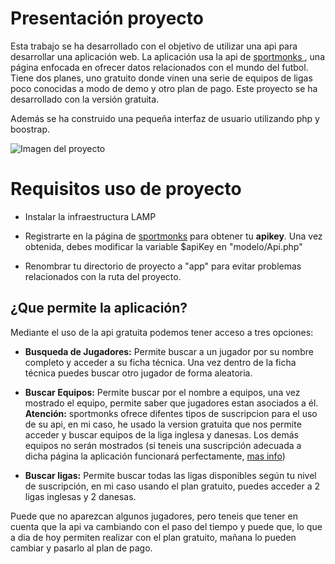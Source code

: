 # Presentación proyecto

Esta trabajo se ha desarrollado con el objetivo de utilizar una api para desarrollar una aplicación web. La aplicación usa la api de [sportmonks ](https://www.sportmonks.com/), una página enfocada en ofrecer datos relacionados con el mundo del futbol. Tiene dos planes, uno gratuito donde vinen una serie de equipos de ligas poco conocidas a modo de demo y otro plan de pago. Este proyecto se ha desarrollado con la versión gratuita.

Además se ha construido una pequeña interfaz de usuario utilizando php y boostrap.

![Imagen del proyecto](https://imgur.com/t6N5lx3)

# Requisitos uso de proyecto

* Instalar la infraestructura LAMP

* Registrarte en la página de [sportmonks](https://www.sportmonks.com/docs/football/2.0/prologue/a/introduction/94) para obtener tu **apikey**. Una vez obtenida, debes modificar la variable $apiKey en "modelo/Api.php"

* Renombrar tu directorio de proyecto a "app" para evitar problemas relacionados con la ruta del proyecto.

## ¿Que permite la aplicación?

Mediante el uso de la api gratuita podemos tener acceso a tres opciones:

* **Busqueda de Jugadores:** Permite buscar a un jugador por su nombre completo y acceder a su ficha técnica. Una vez dentro de la ficha técnica puedes buscar otro jugador de forma aleatoria.

* **Buscar Equipos:** Permite buscar por el nombre a equipos, una vez mostrado el equipo, permite saber que jugadores estan asociados a él. **Atención:** sportmonks ofrece difentes tipos de suscripcion para el uso de su api, en mi caso, he usado la version gratuita que nos permite acceder y buscar equipos de la liga inglesa y danesas. Los demás equipos no serán mostrados (si teneis una suscripción adecuada a dicha página la aplicación funcionará perfectamente, [mas info](https://www.sportmonks.com/products/soccer))

* **Buscar ligas:** Permite buscar todas las ligas disponibles según tu nivel de suscripción, en mi caso usando el plan gratuito, puedes acceder a 2 ligas inglesas y 2 danesas.

Puede que no aparezcan algunos jugadores, pero teneis que tener en cuenta que la api va cambiando con el paso del tiempo y puede que, lo que a dia de hoy permiten realizar con el plan gratuito, mañana lo pueden cambiar y pasarlo al plan de pago.
